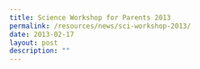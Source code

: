 ```yaml
---
title: Science Workshop for Parents 2013
permalink: /resources/news/sci-workshop-2013/
date: 2013-02-17
layout: post
description: ""
---
```


